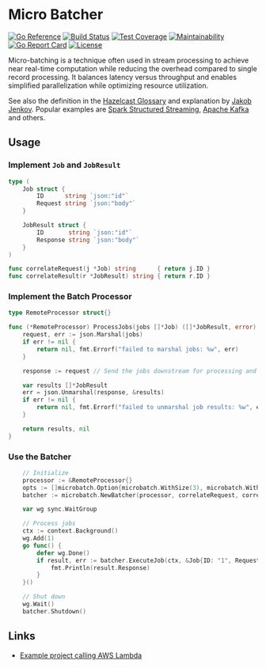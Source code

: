 # Micro Batcher

[![Go Reference](https://pkg.go.dev/badge/fillmore-labs.com/microbatch.svg)](https://pkg.go.dev/fillmore-labs.com/microbatch)
[![Build Status](https://badge.buildkite.com/1d68e28b14ecbbd4e4066e61c25f81ef08a8237615f5d03a6a.svg)](https://buildkite.com/fillmore-labs/microbatch)
[![Test Coverage](https://codecov.io/gh/fillmore-labs/microbatch/graph/badge.svg?token=Sh0xNVeFCd)](https://codecov.io/gh/fillmore-labs/microbatch)
[![Maintainability](https://api.codeclimate.com/v1/badges/2ba503a6a37cfc77951c/maintainability)](https://codeclimate.com/github/fillmore-labs/microbatch/maintainability)
[![Go Report Card](https://goreportcard.com/badge/fillmore-labs.com/microbatch)](https://goreportcard.com/report/fillmore-labs.com/microbatch)
[![License](https://img.shields.io/github/license/fillmore-labs/microbatch)](https://github.com/fillmore-labs/microbatch/blob/main/LICENSE)

Micro-batching is a technique often used in stream processing to achieve near real-time computation
while reducing the overhead compared to single record processing. It balances latency versus throughput
and enables simplified parallelization while optimizing resource utilization.

See also the definition in the [Hazelcast Glossary](https://hazelcast.com/glossary/micro-batch-processing/) and
explanation by [Jakob Jenkov](https://jenkov.com/tutorials/java-performance/micro-batching.html).
Popular examples
are [Spark Structured Streaming](https://spark.apache.org/docs/latest/structured-streaming-programming-guide.html#overview), [Apache Kafka](https://kafka.apache.org/documentation/#upgrade_11_message_format)
and others.

## Usage

### Implement `Job` and `JobResult`

```go
type (
	Job struct {
		ID      string `json:"id"`
		Request string `json:"body"`
	}

	JobResult struct {
		ID       string `json:"id"`
		Response string `json:"body"`
	}
)

func correlateRequest(j *Job) string      { return j.ID }
func correlateResult(r *JobResult) string { return r.ID }
```

### Implement the Batch Processor

```go
type RemoteProcessor struct{}

func (*RemoteProcessor) ProcessJobs(jobs []*Job) ([]*JobResult, error) {
	request, err := json.Marshal(jobs)
	if err != nil {
		return nil, fmt.Errorf("failed to marshal jobs: %w", err)
	}

	response := request // Send the jobs downstream for processing and retrieve the results.

	var results []*JobResult
	err = json.Unmarshal(response, &results)
	if err != nil {
		return nil, fmt.Errorf("failed to unmarshal job results: %w", err)
	}

	return results, nil
}
```

### Use the Batcher

```go
	// Initialize
	processor := &RemoteProcessor{}
	opts := []microbatch.Option{microbatch.WithSize(3), microbatch.WithTimeout(10 * time.Millisecond)}
	batcher := microbatch.NewBatcher(processor, correlateRequest, correlateResult, opts...)

	var wg sync.WaitGroup

	// Process jobs
	ctx := context.Background()
	wg.Add(1)
	go func() {
		defer wg.Done()
		if result, err := batcher.ExecuteJob(ctx, &Job{ID: "1", Request: "Hello, world"}); err == nil {
			fmt.Println(result.Response)
		}
	}()

	// Shut down
	wg.Wait()
	batcher.Shutdown()
```

## Links

- [Example project calling AWS Lambda](https://github.com/fillmore-labs/microbatch-lambda)
